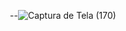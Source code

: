 <div align="center">
  
--![Captura de Tela (170)](https://user-images.githubusercontent.com/16177889/160520983-8bdc4c0e-0722-4a17-b93a-36759db0c1b6.png)

</div>
